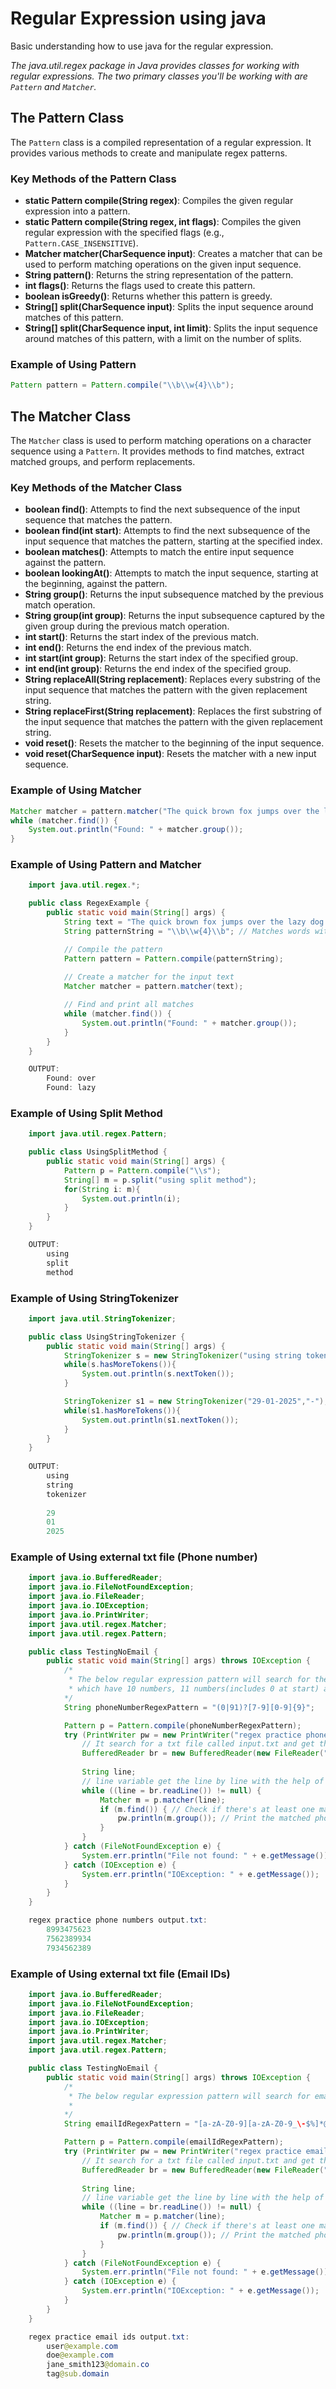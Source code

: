 # Regular Expression using java

Basic understanding how to use java for the regular expression.

*The java.util.regex package in Java provides classes for working with regular expressions. The two primary classes you'll be working with are `Pattern` and `Matcher`.*

## The Pattern Class

The `Pattern` class is a compiled representation of a regular expression. It provides various methods to create and manipulate regex patterns.

### Key Methods of the Pattern Class

- **static Pattern compile(String regex)**: Compiles the given regular expression into a pattern.
- **static Pattern compile(String regex, int flags)**: Compiles the given regular expression with the specified flags (e.g., `Pattern.CASE_INSENSITIVE`).
- **Matcher matcher(CharSequence input)**: Creates a matcher that can be used to perform matching operations on the given input sequence.
- **String pattern()**: Returns the string representation of the pattern.
- **int flags()**: Returns the flags used to create this pattern.
- **boolean isGreedy()**: Returns whether this pattern is greedy.
- **String[] split(CharSequence input)**: Splits the input sequence around matches of this pattern.
- **String[] split(CharSequence input, int limit)**: Splits the input sequence around matches of this pattern, with a limit on the number of splits.

### Example of Using Pattern

```java
Pattern pattern = Pattern.compile("\\b\\w{4}\\b");
```

## The Matcher Class

The `Matcher` class is used to perform matching operations on a character sequence using a `Pattern`. It provides methods to find matches, extract matched groups, and perform replacements.

### Key Methods of the Matcher Class

- **boolean find()**: Attempts to find the next subsequence of the input sequence that matches the pattern.
- **boolean find(int start)**: Attempts to find the next subsequence of the input sequence that matches the pattern, starting at the specified index.
- **boolean matches()**: Attempts to match the entire input sequence against the pattern.
- **boolean lookingAt()**: Attempts to match the input sequence, starting at the beginning, against the pattern.
- **String group()**: Returns the input subsequence matched by the previous match operation.
- **String group(int group)**: Returns the input subsequence captured by the given group during the previous match operation.
- **int start()**: Returns the start index of the previous match.
- **int end()**: Returns the end index of the previous match.
- **int start(int group)**: Returns the start index of the specified group.
- **int end(int group)**: Returns the end index of the specified group.
- **String replaceAll(String replacement)**: Replaces every substring of the input sequence that matches the pattern with the given replacement string.
- **String replaceFirst(String replacement)**: Replaces the first substring of the input sequence that matches the pattern with the given replacement string.
- **void reset()**: Resets the matcher to the beginning of the input sequence.
- **void reset(CharSequence input)**: Resets the matcher with a new input sequence.

### Example of Using Matcher

```java
Matcher matcher = pattern.matcher("The quick brown fox jumps over the lazy dog.");
while (matcher.find()) {
    System.out.println("Found: " + matcher.group());
}
```


### Example of Using Pattern and Matcher

```java
    import java.util.regex.*;

    public class RegexExample {
        public static void main(String[] args) {
            String text = "The quick brown fox jumps over the lazy dog.";
            String patternString = "\\b\\w{4}\\b"; // Matches words with exactly 4 letters

            // Compile the pattern
            Pattern pattern = Pattern.compile(patternString);
            
            // Create a matcher for the input text
            Matcher matcher = pattern.matcher(text);

            // Find and print all matches
            while (matcher.find()) {
                System.out.println("Found: " + matcher.group());
            }
        }
    }

    OUTPUT:
        Found: over
        Found: lazy
```

### Example of Using Split Method

```java
    import java.util.regex.Pattern;

    public class UsingSplitMethod {
        public static void main(String[] args) {
            Pattern p = Pattern.compile("\\s");
            String[] m = p.split("using split method");
            for(String i: m){
                System.out.println(i);
            }
        }
    }

    OUTPUT:
        using
        split
        method
```

### Example of Using StringTokenizer

```java
    import java.util.StringTokenizer;

    public class UsingStringTokenizer {
        public static void main(String[] args) {
            StringTokenizer s = new StringTokenizer("using string tokenizer"); // default re/pattern is "space"
            while(s.hasMoreTokens()){
                System.out.println(s.nextToken());
            }

            StringTokenizer s1 = new StringTokenizer("29-01-2025","-"); // (target string , regex/pattern/delimiter)
            while(s1.hasMoreTokens()){
                System.out.println(s1.nextToken());
            }
        }
    }
    
    OUTPUT:
        using
        string
        tokenizer
        
        29
        01
        2025
```
### Example of Using external txt file (Phone number)

```java
    import java.io.BufferedReader;
    import java.io.FileNotFoundException;
    import java.io.FileReader;
    import java.io.IOException;
    import java.io.PrintWriter;
    import java.util.regex.Matcher;
    import java.util.regex.Pattern;

    public class TestingNoEmail {
        public static void main(String[] args) throws IOException {
            /*
             * The below regular expression pattern will search for the Indian phone number 
             * which have 10 numbers, 11 numbers(includes 0 at start) and 12 numbers(includes 91 at start)
            */
            String phoneNumberRegexPattern = "(0|91)?[7-9][0-9]{9}";

            Pattern p = Pattern.compile(phoneNumberRegexPattern);
            try (PrintWriter pw = new PrintWriter("regex practice phone numbers output.txt");
                // It search for a txt file called input.txt and get the content inside of the file
                BufferedReader br = new BufferedReader(new FileReader("regex practice text.txt"))) {
                
                String line;
                // line variable get the line by line with the help of readLine() method if it exists
                while ((line = br.readLine()) != null) {
                    Matcher m = p.matcher(line);
                    if (m.find()) { // Check if there's at least one match
                        pw.println(m.group()); // Print the matched phone number to the output.txt file 
                    }
                }
            } catch (FileNotFoundException e) {
                System.err.println("File not found: " + e.getMessage());
            } catch (IOException e) {
                System.err.println("IOException: " + e.getMessage());
            }
        }
    }

    regex practice phone numbers output.txt:
        8993475623
        7562389934
        7934562389

```

### Example of Using external txt file (Email IDs)

```java
    import java.io.BufferedReader;
    import java.io.FileNotFoundException;
    import java.io.FileReader;
    import java.io.IOException;
    import java.io.PrintWriter;
    import java.util.regex.Matcher;
    import java.util.regex.Pattern;

    public class TestingNoEmail {
        public static void main(String[] args) throws IOException {
            /*
             * The below regular expression pattern will search for email ids 
             * 
            */
            String emailIdRegexPattern = "[a-zA-Z0-9][a-zA-Z0-9_\-$%]*@[a-zA-Z0-9]+\.[a-zA-Z]*";

            Pattern p = Pattern.compile(emailIdRegexPattern);
            try (PrintWriter pw = new PrintWriter("regex practice email ids output.txt");
                // It search for a txt file called input.txt and get the content inside of the file
                BufferedReader br = new BufferedReader(new FileReader("regex practice text.txt"))) {
                
                String line;
                // line variable get the line by line with the help of readLine() method if it exists
                while ((line = br.readLine()) != null) {
                    Matcher m = p.matcher(line);
                    if (m.find()) { // Check if there's at least one match
                        pw.println(m.group()); // Print the matched phone number to the output.txt file 
                    }
                }
            } catch (FileNotFoundException e) {
                System.err.println("File not found: " + e.getMessage());
            } catch (IOException e) {
                System.err.println("IOException: " + e.getMessage());
            }
        }
    }

    regex practice email ids output.txt:
        user@example.com
        doe@example.com
        jane_smith123@domain.co
        tag@sub.domain
```